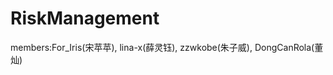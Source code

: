 # RiskManagement
members:For_Iris(宋苹苹),
        lina-x(薛灵钰),
        zzwkobe(朱子威),
        DongCanRola(董灿)
